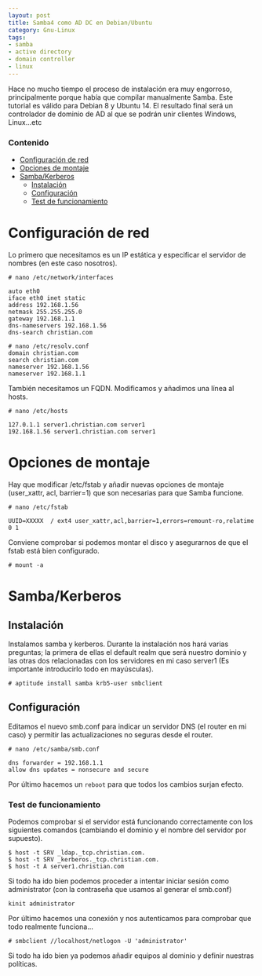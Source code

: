 ```yaml
---
layout: post
title: Samba4 como AD DC en Debian/Ubuntu
category: Gnu-Linux
tags:
- samba
- active directory
- domain controller
- linux
---
```


Hace no mucho tiempo el proceso de instalación era muy engorroso, principalmente porque había que compilar manualmente Samba. Este tutorial es válido para Debian 8 y Ubuntu 14. El resultado final será un controlador de dominio de AD al que se podrán unir clientes Windows, Linux...etc

### Contenido

* [Configuración de red](#configuración-de-red)
* [Opciones de montaje](#opciones-de-montaje)
* [Samba/Kerberos](#autenticación-externa)
  * [Instalación](#instalación)
  * [Configuración](#configuración)
  * [Test de funcionamiento](#test-de-funcionamiento)

# Configuración de red

Lo primero que necesitamos es un IP estática y especificar el servidor de nombres (en este caso nosotros).

```
# nano /etc/network/interfaces

auto eth0
iface eth0 inet static
address 192.168.1.56
netmask 255.255.255.0
gateway 192.168.1.1
dns-nameservers 192.168.1.56
dns-search christian.com
```

```
# nano /etc/resolv.conf
domain christian.com
search christian.com
nameserver 192.168.1.56
nameserver 192.168.1.1
```

También necesitamos un FQDN. Modificamos y añadimos una línea al hosts.

```
# nano /etc/hosts

127.0.1.1 server1.christian.com server1
192.168.1.56 server1.christian.com server1
```

# Opciones de montaje

Hay que modificar /etc/fstab y añadir nuevas opciones de montaje (user_xattr, acl, barrier=1) que son necesarias para que Samba funcione.

```
# nano /etc/fstab

UUID=XXXXX  / ext4 user_xattr,acl,barrier=1,errors=remount-ro,relatime 0 1
```

Conviene comprobar si podemos montar el disco y asegurarnos de que el fstab está bien configurado.

```
# mount -a
```

# Samba/Kerberos
## Instalación

Instalamos samba y kerberos. Durante la instalación nos hará varias preguntas; la primera de ellas el default realm que será nuestro dominio y las otras dos relacionadas con los servidores en mi caso server1 (Es importante introducirlo todo en mayúsculas).

```
# aptitude install samba krb5-user smbclient
```

## Configuración

Editamos el nuevo smb.conf para indicar un servidor DNS (el router en mi caso) y permitir las actualizaciones no seguras desde el router.

```
# nano /etc/samba/smb.conf

dns forwarder = 192.168.1.1
allow dns updates = nonsecure and secure
```

Por último hacemos un `reboot` para que todos los cambios surjan efecto.

### Test de funcionamiento

Podemos comprobar si el servidor está funcionando correctamente con los siguientes comandos (cambiando el dominio y el nombre del servidor por supuesto).

```
$ host -t SRV _ldap._tcp.christian.com.
$ host -t SRV _kerberos._tcp.christian.com.
$ host -t A server1.christian.com
```

Si todo ha ido bien podemos proceder a intentar iniciar sesión como administrator (con la contraseña que usamos al generar el smb.conf)

```
kinit administrator
```

Por último hacemos una conexión y nos autenticamos para comprobar que todo realmente funciona...

```
# smbclient //localhost/netlogon -U 'administrator'
```

Si todo ha ido bien ya podemos añadir equipos al dominio y definir nuestras políticas.
